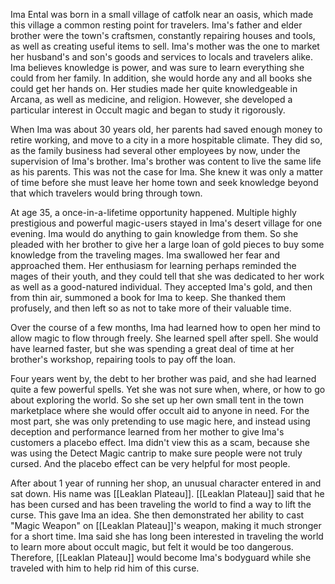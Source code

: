 Ima Ental was born in a small village of catfolk near an oasis, which made this village a common resting point for travelers. Ima's father and elder brother were the town's craftsmen, constantly repairing houses and tools, as well as creating useful items to sell. Ima's mother was the one to market her husband's and son's goods and services to locals and travelers alike. Ima believes knowledge is power, and was sure to learn everything she could from her family. In addition, she would horde any and all books she could get her hands on. Her studies made her quite knowledgeable in Arcana, as well as medicine, and religion. However, she developed a particular interest in Occult magic and began to study it rigorously.

When Ima was about 30 years old, her parents had saved enough money to retire working, and move to a city in a more hospitable climate. They did so, as the family business had several other employees by now, under the supervision of Ima's brother. Ima's brother was content to live the same life as his parents. This was not the case for Ima. She knew it was only a matter of time before she must leave her home town and seek knowledge beyond that which travelers would bring through town.

At age 35, a once-in-a-lifetime opportunity happened. Multiple highly prestigious and powerful magic-users stayed in Ima's desert village for one evening. Ima would do anything to gain knowledge from them. So she pleaded with her brother to give her a large loan of gold pieces to buy some knowledge from the traveling mages. Ima swallowed her fear and approached them. Her enthusiasm for learning perhaps reminded the mages of their youth, and they could tell that she was dedicated to her work as well as a good-natured individual. They accepted Ima's gold, and then from thin air, summoned a book for Ima to keep. She thanked them profusely, and then left so as not to take more of their valuable time.

Over the course of a few months, Ima had learned how to open her mind to allow magic to flow through freely. She learned spell after spell. She would have learned faster, but she was spending a great deal of time at her brother's workshop, repairing tools to pay off the loan.

Four years went by, the debt to her brother was paid, and she had learned quite a few powerful spells. Yet she was not sure when, where, or how to go about exploring the world. So she set up her own small tent in the town marketplace where she would offer occult aid to anyone in need. For the most part, she was only pretending to use magic here, and instead using deception and performance learned from her mother to give Ima's customers a placebo effect. Ima didn't view this as a scam, because she was using the Detect Magic cantrip to make sure people were not truly cursed. And the placebo effect can be very helpful for most people.

After about 1 year of running her shop, an unusual character entered in and sat down. His name was [[Leaklan Plateau]]. [[Leaklan Plateau]] said that he has been cursed and has been traveling the world to find a way to lift the curse. This gave Ima an idea. She then demonstrated her ability to cast "Magic Weapon" on [[Leaklan Plateau]]'s weapon, making it much stronger for a short time. Ima said she has long been interested in traveling the world to learn more about occult magic, but felt it would be too dangerous. Therefore, [[Leaklan Plateau]] would become Ima's bodyguard while she traveled with him to help rid him of this curse.